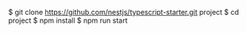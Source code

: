 $ git clone https://github.com/nestjs/typescript-starter.git project
$ cd project
$ npm install
$ npm run start